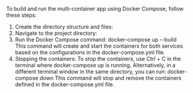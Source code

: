 To build and run the multi-container app using Docker Compose, follow these steps:  

1. Create the directory structure and files:
2. Navigate to the project directory:
3. Run the Docker Compose command:
   docker-compose up --build  
This command will create and start the containers for both services based on the configurations in the docker-compose.yml file.
4. Stopping the containers:
   To stop the containers, use Ctrl + C in the terminal where docker-compose up is running. Alternatively, in a different terminal window in the same directory, you can run:
   docker-compose down
   This command will stop and remove the containers defined in the docker-compose.yml file.
   
   
